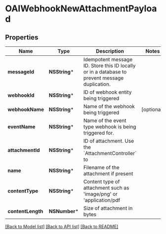 # OAIWebhookNewAttachmentPayload

## Properties
Name | Type | Description | Notes
------------ | ------------- | ------------- | -------------
**messageId** | **NSString*** | Idempotent message ID. Store this ID locally or in a database to prevent message duplication. | 
**webhookId** | **NSString*** | ID of webhook entity being triggered | 
**webhookName** | **NSString*** | Name of the webhook being triggered | [optional] 
**eventName** | **NSString*** | Name of the event type webhook is being triggered for. | 
**attachmentId** | **NSString*** | ID of attachment. Use the &#x60;AttachmentController&#x60; to | 
**name** | **NSString*** | Filename of the attachment if present | 
**contentType** | **NSString*** | Content type of attachment such as &#39;image/png&#39; or &#39;application/pdf | 
**contentLength** | **NSNumber*** | Size of attachment in bytes | 

[[Back to Model list]](../README#documentation-for-models) [[Back to API list]](../README#documentation-for-api-endpoints) [[Back to README]](../README)


